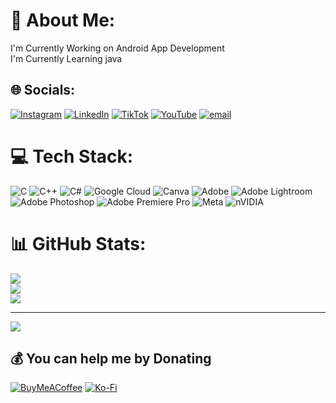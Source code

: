 # 💫 About Me:
I'm Currently Working on Android App Development<br>I'm Currently Learning java


## 🌐 Socials:
[![Instagram](https://img.shields.io/badge/Instagram-%23E4405F.svg?logo=Instagram&logoColor=white)](https://instagram.com/_._himanshuyadav_._) [![LinkedIn](https://img.shields.io/badge/LinkedIn-%230077B5.svg?logo=linkedin&logoColor=white)](https://linkedin.com/in/HimanshuYadxx) [![TikTok](https://img.shields.io/badge/TikTok-%23000000.svg?logo=TikTok&logoColor=white)](https://tiktok.com/@himanshu.2oo6) [![YouTube](https://img.shields.io/badge/YouTube-%23FF0000.svg?logo=YouTube&logoColor=white)](https://youtube.com/@https://youtube.com/@himanshu.2oo6?si=VPPToWGv-aZpTA7J) [![email](https://img.shields.io/badge/Email-D14836?logo=gmail&logoColor=white)](mailto:himanshu.2oo6@flash.co) 

# 💻 Tech Stack:
![C](https://img.shields.io/badge/c-%2300599C.svg?style=for-the-badge&logo=c&logoColor=white) ![C++](https://img.shields.io/badge/c++-%2300599C.svg?style=for-the-badge&logo=c%2B%2B&logoColor=white) ![C#](https://img.shields.io/badge/c%23-%23239120.svg?style=for-the-badge&logo=csharp&logoColor=white) ![Google Cloud](https://img.shields.io/badge/GoogleCloud-%234285F4.svg?style=for-the-badge&logo=google-cloud&logoColor=white) ![Canva](https://img.shields.io/badge/Canva-%2300C4CC.svg?style=for-the-badge&logo=Canva&logoColor=white) ![Adobe](https://img.shields.io/badge/adobe-%23FF0000.svg?style=for-the-badge&logo=adobe&logoColor=white) ![Adobe Lightroom](https://img.shields.io/badge/Adobe%20Lightroom-31A8FF.svg?style=for-the-badge&logo=Adobe%20Lightroom&logoColor=white) ![Adobe Photoshop](https://img.shields.io/badge/adobe%20photoshop-%2331A8FF.svg?style=for-the-badge&logo=adobe%20photoshop&logoColor=white) ![Adobe Premiere Pro](https://img.shields.io/badge/Adobe%20Premiere%20Pro-9999FF.svg?style=for-the-badge&logo=Adobe%20Premiere%20Pro&logoColor=white) ![Meta](https://img.shields.io/badge/Meta-%230467DF.svg?style=for-the-badge&logo=Meta&logoColor=white) ![nVIDIA](https://img.shields.io/badge/nVIDIA-%2376B900.svg?style=for-the-badge&logo=nVIDIA&logoColor=white)
# 📊 GitHub Stats:
![](https://github-readme-stats.vercel.app/api?username=HimanshuYadxx&theme=flag-india&hide_border=false&include_all_commits=false&count_private=false)<br/>
![](https://github-readme-streak-stats.herokuapp.com/?user=HimanshuYadxx&theme=flag-india&hide_border=false)<br/>
![](https://github-readme-stats.vercel.app/api/top-langs/?username=HimanshuYadxx&theme=flag-india&hide_border=false&include_all_commits=false&count_private=false&layout=compact)

---
[![](https://visitcount.itsvg.in/api?id=HimanshuYadxx&icon=0&color=0)](https://visitcount.itsvg.in)

  ## 💰 You can help me by Donating
  [![BuyMeACoffee](https://img.shields.io/badge/Buy%20Me%20a%20Coffee-ffdd00?style=for-the-badge&logo=buy-me-a-coffee&logoColor=black)](https://buymeacoffee.com/himanshu.2oo6) [![Ko-Fi](https://img.shields.io/badge/Ko--fi-F16061?style=for-the-badge&logo=ko-fi&logoColor=white)](https://ko-fi.com/himanshu.2oo6) 

  
